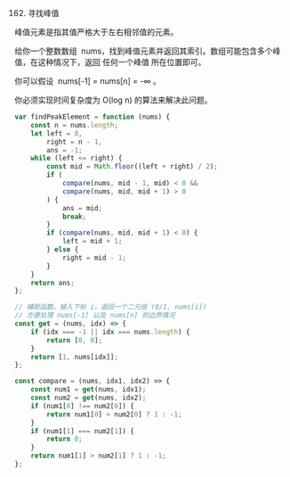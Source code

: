 162. 寻找峰值

峰值元素是指其值严格大于左右相邻值的元素。

给你一个整数数组  nums，找到峰值元素并返回其索引。数组可能包含多个峰值，在这种情况下，返回 任何一个峰值 所在位置即可。

你可以假设  nums[-1] = nums[n] = -∞ 。

你必须实现时间复杂度为 O(log n) 的算法来解决此问题。

```javascript
var findPeakElement = function (nums) {
    const n = nums.length;
    let left = 0,
        right = n - 1,
        ans = -1;
    while (left <= right) {
        const mid = Math.floor((left + right) / 2);
        if (
            compare(nums, mid - 1, mid) < 0 &&
            compare(nums, mid, mid + 1) > 0
        ) {
            ans = mid;
            break;
        }
        if (compare(nums, mid, mid + 1) < 0) {
            left = mid + 1;
        } else {
            right = mid - 1;
        }
    }
    return ans;
};

// 辅助函数，输入下标 i，返回一个二元组 (0/1, nums[i])
// 方便处理 nums[-1] 以及 nums[n] 的边界情况
const get = (nums, idx) => {
    if (idx === -1 || idx === nums.length) {
        return [0, 0];
    }
    return [1, nums[idx]];
};

const compare = (nums, idx1, idx2) => {
    const num1 = get(nums, idx1);
    const num2 = get(nums, idx2);
    if (num1[0] !== num2[0]) {
        return num1[0] > num2[0] ? 1 : -1;
    }
    if (num1[1] === num2[1]) {
        return 0;
    }
    return num1[1] > num2[1] ? 1 : -1;
};
```
